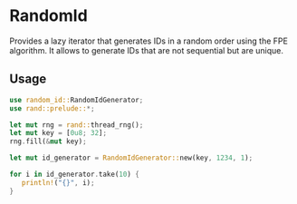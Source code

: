 # RandomId

Provides a lazy iterator that generates IDs in a random order using the FPE algorithm. It allows to generate IDs that are not sequential but are unique.

## Usage

```rust
use random_id::RandomIdGenerator;
use rand::prelude::*;

let mut rng = rand::thread_rng();
let mut key = [0u8; 32];
rng.fill(&mut key);

let mut id_generator = RandomIdGenerator::new(key, 1234, 1);

for i in id_generator.take(10) {
   println!("{}", i);
}
```

